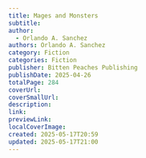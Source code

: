 ```yaml
---
title: Mages and Monsters
subtitle: 
author:
  - Orlando A. Sanchez
authors: Orlando A. Sanchez
category: Fiction
categories: Fiction
publisher: Bitten Peaches Publishing
publishDate: 2025-04-26
totalPage: 284
coverUrl: 
coverSmallUrl: 
description: 
link: 
previewLink: 
localCoverImage: 
created: 2025-05-17T20:59
updated: 2025-05-17T21:00
---
```

